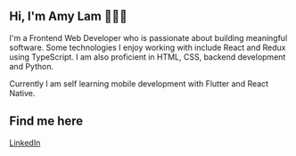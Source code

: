 ## Hi, I'm Amy Lam 👋👋👋

I'm a Frontend Web Developer who is passionate about building meaningful software. Some technologies I enjoy working with include React and Redux using TypeScript. I am also proficient in HTML, CSS, backend development and Python.

Currently I am self learning mobile development with Flutter and React Native.

## Find me here
<a href='https://www.linkedin.com/in/someilam/'>LinkedIn</a>

